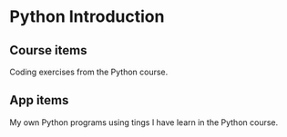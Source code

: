 # Python Introduction

## Course items
Coding exercises from the Python course.

## App items
My own Python programs using tings I have learn in the Python course.
